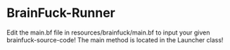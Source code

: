 # BrainFuck-Runner

Edit the main.bf file in resources/brainfuck/main.bf to input your given brainfuck-source-code!
The main method is located in the Launcher class!
